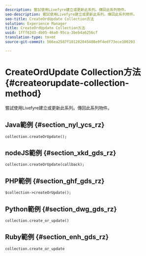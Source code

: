 ```yaml
---
description: 嘗試使用Livefyre建立或更新此系列。傳回此系列物件。
seo-description: 嘗試使用Livefyre建立或更新此系列。傳回此系列物件。
seo-title: CreateOrdUpdate Collection方法
solution: Experience Manager
title: CreateOrdUpdate Collection方法
uuid: 1fff82d3-4b05-46a0-95ca-3beb4a6256cf
translation-type: tm+mt
source-git-commit: 566ea2587f101202045488e9f4edf73ece100293

---
```



# CreateOrdUpdate Collection方法{#createorupdate-collection-method}

嘗試使用Livefyre建立或更新此系列。傳回此系列物件。

## Java範例 {#section_nyl_ycs_rz}

```
collection.createOrUpdate(); 
```

## nodeJS範例 {#section_xkd_gds_rz}

```
collection.createOrUpdate(callback); 
```

## PHP範例 {#section_ghf_gds_rz}

```
$collection->createOrUpdate();
```

## Python範例 {#section_dwg_gds_rz}

```
collection.create_or_update() 
```

## Ruby範例 {#section_enh_gds_rz}

```
collection.create_or_update 
```

